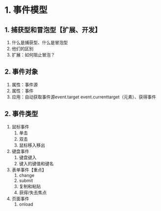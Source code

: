 # 1. 事件模型
## 1. 捕获型和冒泡型【扩展、开发】
1. 什么是捕获型、什么是冒泡型
2. 他们的区别
3. 扩展：如何阻止冒泡？
## 2. 事件对象
1. 属性：事件源
2. 属性：事件
3. 应用：自动获取事件源event.target  event.currenttarget（元素）、获得事件

## 2. 事件类型
1. 鼠标事件
	1. 单击
	2. 双击
	3. 鼠标移入移出
2. 键盘事件
	1. 键盘键入
	2. 键入的键值和键名
3. 表单事件【重点】
	1. change
	2. submit
	3. 复制和粘贴
	4. 获得/失去焦点
4. 页面事件
	1. onload
	